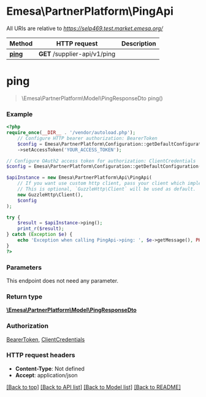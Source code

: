# Emesa\PartnerPlatform\PingApi

All URIs are relative to *https://selp469.test.market.emesa.org/*

Method | HTTP request | Description
------------- | ------------- | -------------
[**ping**](PingApi.md#ping) | **GET** /supplier-api/v1/ping | 

# **ping**
> \Emesa\PartnerPlatform\Model\PingResponseDto ping()



### Example
```php
<?php
require_once(__DIR__ . '/vendor/autoload.php');
    // Configure HTTP bearer authorization: BearerToken
    $config = Emesa\PartnerPlatform\Configuration::getDefaultConfiguration()
    ->setAccessToken('YOUR_ACCESS_TOKEN');

// Configure OAuth2 access token for authorization: ClientCredentials
$config = Emesa\PartnerPlatform\Configuration::getDefaultConfiguration()->setAccessToken('YOUR_ACCESS_TOKEN');

$apiInstance = new Emesa\PartnerPlatform\Api\PingApi(
    // If you want use custom http client, pass your client which implements `GuzzleHttp\ClientInterface`.
    // This is optional, `GuzzleHttp\Client` will be used as default.
    new GuzzleHttp\Client(),
    $config
);

try {
    $result = $apiInstance->ping();
    print_r($result);
} catch (Exception $e) {
    echo 'Exception when calling PingApi->ping: ', $e->getMessage(), PHP_EOL;
}
?>
```

### Parameters
This endpoint does not need any parameter.

### Return type

[**\Emesa\PartnerPlatform\Model\PingResponseDto**](../Model/PingResponseDto.md)

### Authorization

[BearerToken](../../README.md#BearerToken), [ClientCredentials](../../README.md#ClientCredentials)

### HTTP request headers

 - **Content-Type**: Not defined
 - **Accept**: application/json

[[Back to top]](#) [[Back to API list]](../../README.md#documentation-for-api-endpoints) [[Back to Model list]](../../README.md#documentation-for-models) [[Back to README]](../../README.md)

